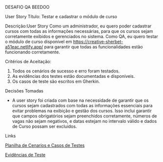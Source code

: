 

 DESAFIO QA BEEDOO

 User Story
Título: Testar  e cadastrar o módulo de curso

Descrição:User Story
Como um administrador, eu quero poder cadastrar cursos com todas as informações necessárias, para que os cursos sejam corretamente exibidos e gerenciados no sistema.
Como  QA, eu quero testar o módulo de curso disponível em https://creative-sherbet-a51eac.netlify.app/  para garantir que todas as funcionalidades estão funcionando corretamente.

Critérios de Aceitação:
1. Todos os cenários de sucesso e erro foram testados.
2. As evidências dos testes estão documentadas e disponíveis.
3. Os casos de teste são escritos em Gherkin.

 Decisões Tomadas
- A user story foi criada com base na necessidade de garantir que os cursos sejam cadastrados com todas as informações essenciais para evitar problemas na exibição e gestão dos cursos. Isso inclui garantir que campos obrigatórios sejam preenchidos corretamente, números de vagas não sejam negativos, e datas estejam no intervalo válido e dados de Curso possam ser excluidos.

 Links 

[Planilha de  Cenarios e Casos de Testes](https://docs.google.com/spreadsheets/d/1pingnXnxlcUQjM2e94bSGQLtsQBfdTmpaMravzh1KbM/edit?usp=sharing)


[Evidências de Teste](https://drive.google.com/file/d/1oIMaG85JJeAsTMHgoBo9Vb4LoGISKeS1/view?usp=drive_link)
